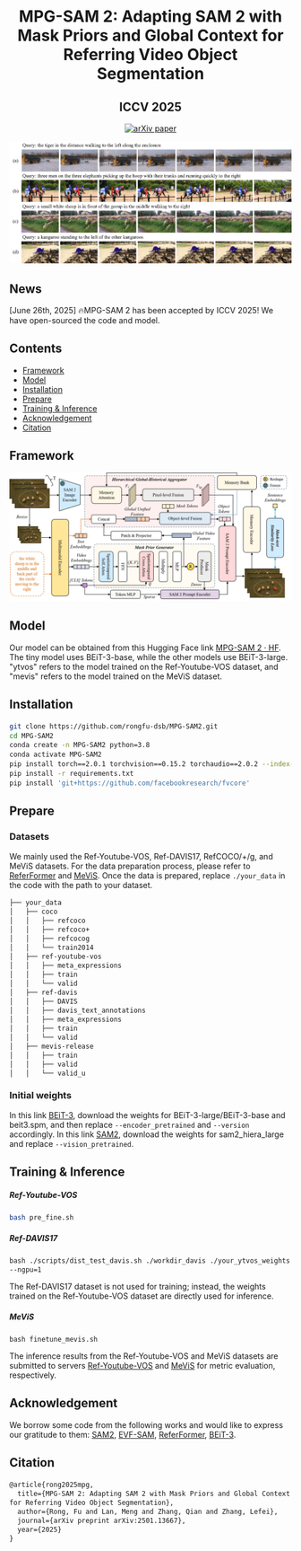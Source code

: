 <div align="center">
  <h1><strong>MPG-SAM 2: Adapting SAM 2 with Mask Priors and Global Context for Referring Video Object Segmentation</strong></h1>
  <h2><strong>ICCV 2025</strong></h2>
  <a href="https://arxiv.org/abs/2501.13667">
    <img src="https://img.shields.io/badge/arXiv-paper-b31b1b.svg" alt="arXiv paper">
  </a>
</div>

![](picture/visualize.jpg)

## News

[June 26th, 2025] 🔥MPG-SAM 2 has been accepted by ICCV 2025! We have open-sourced the code and model.

## Contents

- [Framework](#framework)
- [Model](#model)
- [Installation](#installation)
- [Prepare](#prepare)
- [Training & Inference](#training--inference)
- [Acknowledgement](#acknowledgement)
- [Citation](#citation)

## Framework

![](picture/framework.jpg)

## Model

Our model can be obtained from this Hugging Face link [MPG-SAM 2 · HF](https://huggingface.co/ReeF2025/MPG-SAM2). The tiny model uses BEiT-3-base, while the other models use BEiT-3-large. "ytvos" refers to the model trained on the Ref-Youtube-VOS dataset, and "mevis" refers to the model trained on the MeViS dataset.

## Installation

```bash
git clone https://github.com/rongfu-dsb/MPG-SAM2.git
cd MPG-SAM2
conda create -n MPG-SAM2 python=3.8
conda activate MPG-SAM2
pip install torch==2.0.1 torchvision==0.15.2 torchaudio==2.0.2 --index-url https://download.pytorch.org/whl/cu118
pip install -r requirements.txt
pip install 'git+https://github.com/facebookresearch/fvcore' 
```

## Prepare

### Datasets

We mainly used the Ref-Youtube-VOS, Ref-DAVIS17, RefCOCO/+/g, and MeViS datasets. For the data preparation process, please refer to [ReferFormer](https://github.com/wjn922/ReferFormer) and [MeViS](https://github.com/henghuiding/MeViS). Once the data is prepared, replace `./your_data` in the code with the path to your dataset.

```
├── your_data
│   ├── coco
│   │   ├── refcoco
│   │   ├── refcoco+
│   │   ├── refcocog
│   │   └── train2014
│   ├── ref-youtube-vos
│   │   ├── meta_expressions
│   │   ├── train
│   │   └── valid
│   ├── ref-davis
│   │   ├── DAVIS
│   │   ├── davis_text_annotations
│   │   ├── meta_expressions
│   │   ├── train
│   │   └── valid
│   ├── mevis-release
│   │   ├── train
│   │   ├── valid
│   │   └── valid_u
```

### Initial weights

In this link [BEiT-3](https://github.com/microsoft/unilm/tree/master/beit3), download the weights for BEiT-3-large/BEiT-3-base and beit3.spm, and then replace `--encoder_pretrained` and `--version` accordingly. In this link [SAM2](https://github.com/facebookresearch/sam2), download the weights for sam2_hiera_large and replace `--vision_pretrained`.

## Training & Inference

##### Ref-Youtube-VOS

```bash
bash pre_fine.sh
```

##### Ref-DAVIS17

```
bash ./scripts/dist_test_davis.sh ./workdir_davis ./your_ytvos_weights --ngpu=1
```

The Ref-DAVIS17 dataset is not used for training; instead, the weights trained on the Ref-Youtube-VOS dataset are directly used for inference.

##### MeViS

```
bash finetune_mevis.sh
```

The inference results from the Ref-Youtube-VOS and MeViS datasets are submitted to servers [Ref-Youtube-VOS](https://codalab.lisn.upsaclay.fr/competitions/3282) and [MeViS](https://codalab.lisn.upsaclay.fr/competitions/15094) for metric evaluation, respectively.

## Acknowledgement

We borrow some code from the following works and would like to express our gratitude to them: [SAM2](https://github.com/facebookresearch/sam2), [EVF-SAM](https://github.com/hustvl/EVF-SAM), [ReferFormer](https://github.com/wjn922/ReferFormer), [BEiT-3](https://github.com/microsoft/unilm/tree/master/beit3).

## Citation

```
@article{rong2025mpg,
  title={MPG-SAM 2: Adapting SAM 2 with Mask Priors and Global Context for Referring Video Object Segmentation},
  author={Rong, Fu and Lan, Meng and Zhang, Qian and Zhang, Lefei},
  journal={arXiv preprint arXiv:2501.13667},
  year={2025}
}
```

<br>

